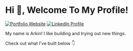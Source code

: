 # Hi 👋, Welcome To My Profile!

[![Portfolio Website](https://img.shields.io/badge/my_website-000000?style=flat-square)](https://arkinmodi.com)
[![LinkedIn Profile](https://img.shields.io/badge/LinkedIn-0077B5?style=flat-square&logo=linkedin&logoColor=white)](https://www.linkedin.com/in/arkinmodi/)

My name is Arkin! I like building and trying out new things.

Check out what I've built below 👇
